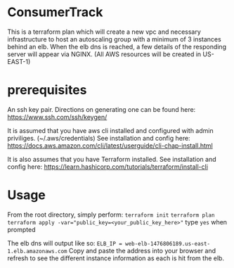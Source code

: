 # ConsumerTrack

This is a terraform plan which will create a new vpc and necessary infrastructure to host an autoscaling group with a minimum of 3 instances behind an elb. When the elb dns is reached, a few details of the responding server will appear via NGINX. (All AWS resources will be created in US-EAST-1)

# prerequisites
An ssh key pair. Directions on generating one can be found here: https://www.ssh.com/ssh/keygen/

It is assumed that you have aws cli installed and configured with admin priviliges. (~/.aws/credentials) 
See installation and config here: https://docs.aws.amazon.com/cli/latest/userguide/cli-chap-install.html

It is also assumes that you have Terraform installed. 
See installation and config here: https://learn.hashicorp.com/tutorials/terraform/install-cli

# Usage

From the root directory, simply perform: 
```terraform init```
```terraform plan```
```terraform apply -var="public_key=<your_public_key_here>"```
type ```yes``` when prompted

The elb dns will output like so:
```ELB_IP = web-elb-1476806189.us-east-1.elb.amazonaws.com```
Copy and paste the address into your browser and refresh to see the different instance information as each is hit from the elb.
